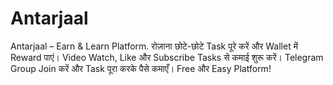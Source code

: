 # Antarjaal
Antarjaal – Earn &amp; Learn Platform. रोज़ाना छोटे-छोटे Task पूरे करें और Wallet में Reward पाएं। Video Watch, Like और Subscribe Tasks से कमाई शुरू करें। Telegram Group Join करें और Task पूरा करके पैसे कमाएँ। Free और Easy Platform!
